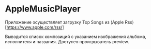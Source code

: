 # AppleMusicPlayer

Приложение осуществляет загрузку Top Songs из (Apple Rss)[https://www.apple.com/rss/]

Выводится список композиций с указанием изображения альбома, исполнителя и названия. Доступен проигрыватель preview.
